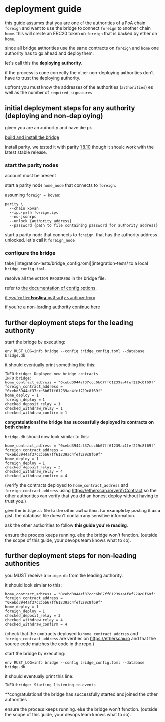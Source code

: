 # deployment guide

this guide assumes that you are one of the authorities of
a PoA chain `foreign` and want to use the bridge to connect
`foreign` to another chain `home`.
this will create an ERC20 token on `foreign` that is backed by
ether on `home`.

since all bridge authorities use the same contracts on `foreign` and `home`
one authority has to go ahead and deploy them.

let's call this the **deploying authority**.

if the process is done correctly the other non-deploying authorities don't have to trust
the deploying authority.

upfront you must know the addresses of the authorities (`authorities`)
es well as the number of `required_signatures`

## initial deployment steps for any authority (deploying and non-deploying)

given you are an authority and have the pk

[build and install the bridge](#README.md#build)

install parity.
we tested it with parity [1.8.10](https://github.com/paritytech/parity/releases/tag/v1.8.10)
though it should work with the latest stable release.

### start the parity nodes

account must be present

start a parity node `home_node` that connects to `foreign`.

assuming `foreign = kovan`:

```
parity \
  --chain kovan
  --ipc-path foreign.ipc
  --no-jsonrpc
  --unlock {authority_address}
  --password {path to file containing password for authority address}
```

start a parity node that connects to `foreign`.
that has the authority address unlocked.
let's call it `foreign_node`

### configure the bridge

take [integration-tests/bridge_config.toml](integration-tests/
to a local `bridge_config.toml`.

resolve all the `ACTION REQUIRED`s in the bridge file.

refer to [the documentation of config options](README.md#configuration).

[if you're the **leading** authority continue here](#further-deployment-steps-for-leading-authority)

[if you're a non-leading authority continue here](#further-deployment-steps-for-non-leading-authorities)

## further deployment steps for the leading authority

start the bridge by executing:

```
env RUST_LOG=info bridge --config bridge_config.toml --database bridge.db
```

it should eventually print something like this:

```
INFO:bridge: Deployed new bridge contracts
INFO:bridge:
home_contract_address = "0xebd3944af37ccc6b67ff61239ac4fef229c8f69f"
foreign_contract_address = "0xebd3944af37ccc6b67ff61239ac4fef229c8f69f"
home_deploy = 1
foreign_deploy = 1
checked_deposit_relay = 1
checked_withdraw_relay = 1
checked_withdraw_confirm = 1
```

**congratulations! the bridge has successfully deployed its contracts on both chains**

`bridge.db` should now look similar to this:

```
home_contract_address = "0xebd3944af37ccc6b67ff61239ac4fef229c8f69f"
foreign_contract_address = "0xebd3944af37ccc6b67ff61239ac4fef229c8f69f"
home_deploy = 1
foreign_deploy = 1
checked_deposit_relay = 3
checked_withdraw_relay = 4
checked_withdraw_confirm = 4
```

(verify the contracts deployed to `home_contract_address` and
`foreign_contract_address` using
https://etherscan.io/verifyContract so the other authorities
can verify that you did an honest deploy without having to trust you.)

give the `bridge.db` file to the other authorities.
for example by posting it as a gist.
the database file doesn't contain any sensitive information.

ask the other authorities to follow **this guide you're reading**.

ensure the process keeps running. else the bridge won't function.
(outside the scope of this guide, your devops team knows what to do).

## further deployment steps for non-leading authorities

you MUST receive a `bridge.db` from the leading authority.

it should look similar to this:

```
home_contract_address = "0xebd3944af37ccc6b67ff61239ac4fef229c8f69f"
foreign_contract_address = "0xebd3944af37ccc6b67ff61239ac4fef229c8f69f"
home_deploy = 1
foreign_deploy = 1
checked_deposit_relay = 3
checked_withdraw_relay = 4
checked_withdraw_confirm = 4
```

(check that the contracts deployed to
`home_contract_address` and `foreign_contract_address` are
verified on https://etherscan.io and that the source code matches
the code in the repo.)

start the bridge by executing:

```
env RUST_LOG=info bridge --config bridge_config.toml --database bridge.db
```

it should eventually print this line:

```
INFO:bridge: Starting listening to events
```

**congratulations! the bridge has successfully started and joined the other authorities

ensure the process keeps running. else the bridge won't function.
(outside the scope of this guide, your devops team knows what to do).
